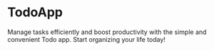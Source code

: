 # TodoApp
 Manage tasks efficiently and boost productivity with the simple and convenient Todo app. Start organizing your life today!
